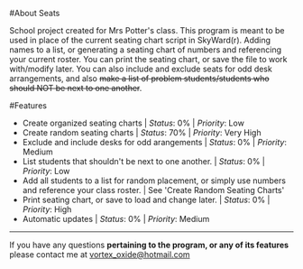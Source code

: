 #About Seats

School project created for Mrs Potter's class. This program is meant to be used in place of the current seating chart script in SkyWard(r). Adding names to a list, or generating a seating chart of numbers and referencing your current roster. You can print the seating chart, or save the file to work with/modify later. You can also include and exclude seats for odd desk  arrangements, and also ~~make a list of problem students/students who should NOT be next to one another~~.

#Features

- Create organized seating charts                                                    | _Status_: 0% | _Priority_: Low
- Create random seating charts                                                       | _Status_: 70% | _Priority_: Very High
- Exclude and include desks for odd arangements                                      | _Status_: 0% | _Priority_: Medium
- List students that shouldn't be next to one another.        | _Status_: 0% | _Priority_: Low
- Add all students to a list for random placement, or simply use numbers and reference your class roster. | See 'Create Random Seating Charts'
- Print seating chart, or save to load and change later.                             | _Status_: 0% | _Priority_: High
- Automatic updates                                                                  | _Status_: 0% | _Priority_: Medium

<hr>

If you have any questions __pertaining to the program, or any of its features__ please contact me at vortex_oxide@hotmail.com
